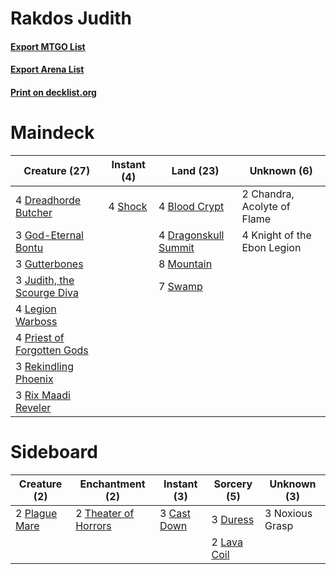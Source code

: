 # Rakdos Judith

#### [Export MTGO List](../collection/Rakdos%20Judith/Rakdos%20Judith.txt)
#### [Export Arena List](../collection/Rakdos%20Judith/Rakdos%20Judith_arena.txt)
#### [Print on decklist.org](http://decklist.org/?deckmain=4%09Blood%20Crypt%0A2%09Chandra,%20Acolyte%20of%20Flame%0A4%09Dragonskull%20Summit%0A4%09Dreadhorde%20Butcher%0A3%09God-Eternal%20Bontu%0A3%09Gutterbones%0A3%09Judith,%20the%20Scourge%20Diva%0A4%09Knight%20of%20the%20Ebon%20Legion%0A4%09Legion%20Warboss%0A8%09Mountain%0A4%09Priest%20of%20Forgotten%20Gods%0A3%09Rekindling%20Phoenix%0A3%09Rix%20Maadi%20Reveler%0A4%09Shock%0A7%09Swamp&deckside=3%09Cast%20Down%0A3%09Duress%0A2%09Lava%20Coil%0A3%09Noxious%20Grasp%0A2%09Plague%20Mare%0A2%09Theater%20of%20Horrors)
# Maindeck

|                                            Creature (27)                                            |                                   Instant (4)                                    |                                           Land (23)                                           |        Unknown (6)        |
|-----------------------------------------------------------------------------------------------------|----------------------------------------------------------------------------------|-----------------------------------------------------------------------------------------------|---------------------------|
|4 [Dreadhorde Butcher](http://gatherer.wizards.com/Pages/Card/Details.aspx?multiverseid=461121)      |4 [Shock](http://gatherer.wizards.com/Pages/Card/Details.aspx?multiverseid=129732)|4 [Blood Crypt](http://gatherer.wizards.com/Pages/Card/Details.aspx?multiverseid=97102)        |2 Chandra, Acolyte of Flame|
|3 [God-Eternal Bontu](http://gatherer.wizards.com/Pages/Card/Details.aspx?multiverseid=461019)       |                                                                                  |4 [Dragonskull Summit](http://gatherer.wizards.com/Pages/Card/Details.aspx?multiverseid=420909)|4 Knight of the Ebon Legion|
|3 [Gutterbones](http://gatherer.wizards.com/Pages/Card/Details.aspx?multiverseid=457220)             |                                                                                  |8 [Mountain](http://gatherer.wizards.com/Pages/Card/Details.aspx?multiverseid=439859)          |                           |
|3 [Judith, the Scourge Diva](http://gatherer.wizards.com/Pages/Card/Details.aspx?multiverseid=457329)|                                                                                  |7 [Swamp](http://gatherer.wizards.com/Pages/Card/Details.aspx?multiverseid=439858)             |                           |
|4 [Legion Warboss](http://gatherer.wizards.com/Pages/Card/Details.aspx?multiverseid=452859)          |                                                                                  |                                                                                               |                           |
|4 [Priest of Forgotten Gods](http://gatherer.wizards.com/Pages/Card/Details.aspx?multiverseid=457227)|                                                                                  |                                                                                               |                           |
|3 [Rekindling Phoenix](http://gatherer.wizards.com/Pages/Card/Details.aspx?multiverseid=439768)      |                                                                                  |                                                                                               |                           |
|3 [Rix Maadi Reveler](http://gatherer.wizards.com/Pages/Card/Details.aspx?multiverseid=457253)       |                                                                                  |                                                                                               |                           |


# Sideboard

|                                      Creature (2)                                      |                                        Enchantment (2)                                        |                                     Instant (3)                                      |                                     Sorcery (5)                                      |  Unknown (3)  |
|----------------------------------------------------------------------------------------|-----------------------------------------------------------------------------------------------|--------------------------------------------------------------------------------------|--------------------------------------------------------------------------------------|---------------|
|2 [Plague Mare](http://gatherer.wizards.com/Pages/Card/Details.aspx?multiverseid=447250)|2 [Theater of Horrors](http://gatherer.wizards.com/Pages/Card/Details.aspx?multiverseid=457357)|3 [Cast Down](http://gatherer.wizards.com/Pages/Card/Details.aspx?multiverseid=442969)|3 [Duress](http://gatherer.wizards.com/Pages/Card/Details.aspx?multiverseid=14557)    |3 Noxious Grasp|
|                                                                                        |                                                                                               |                                                                                      |2 [Lava Coil](http://gatherer.wizards.com/Pages/Card/Details.aspx?multiverseid=452858)|               |

